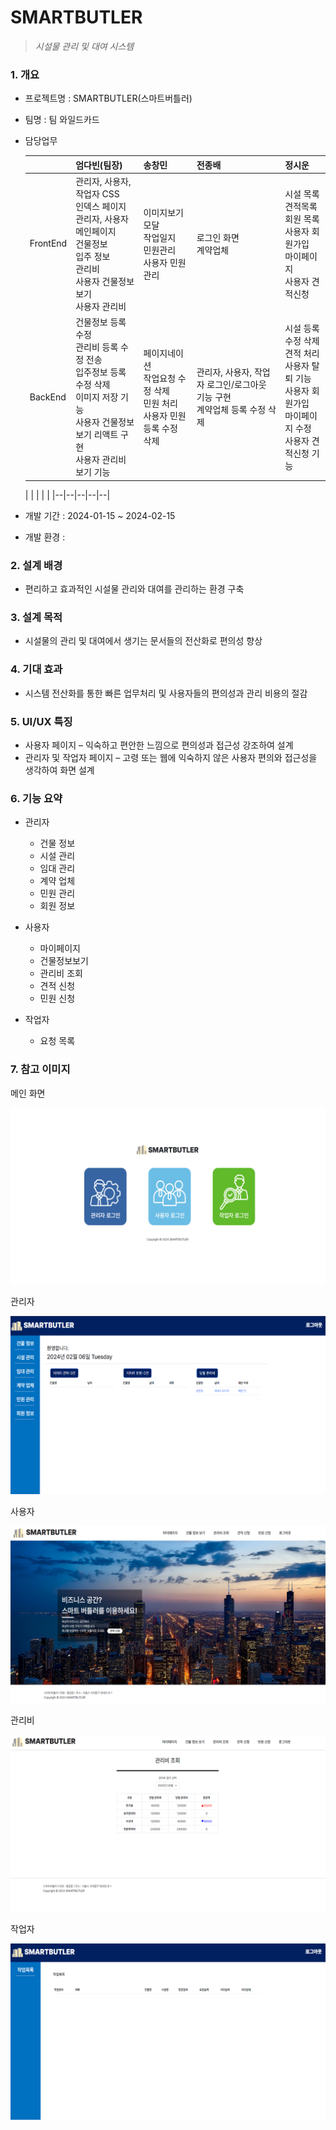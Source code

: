 
# SMARTBUTLER
>*시설물 관리 및 대여 시스템*

### 1. 개요

-  프로젝트명 : SMARTBUTLER(스마트버틀러)
-  팀명 : 팀 와일드카드
-  담당업무

      |  | 엄다빈(팀장) | 송창민 | 전종배 | 정시운 |
      | ------ | ------ | ------ | ------ | ----- |
      | FrontEnd | 관리자, 사용자, 작업자 CSS<br>인덱스 페이지<br>관리자, 사용자 메인페이지<br>건물정보<br>입주 정보<br>관리비<br>사용자 건물정보보기<br>사용자 관리비 | 이미지보기 모달<br>작업일지<br>민원관리<br>사용자 민원관리 | 로그인 화면<br>계약업체 | 시설 목록<br>견적목록<br>회원 목록<br>사용자 회원가입<br>마이페이지<br>사용자 견적신청 | 
      | BackEnd  | 건물정보 등록 수정<br>관리비 등록 수정 전송<br>입주정보 등록 수정 삭제<br>이미지 저장 기능<br>사용자 건물정보보기 리액트 구현<br>사용자 관리비 보기 기능 | 페이지네이션<br>작업요청 수정 삭제<br>민원 처리<br>사용자 민원 등록 수정 삭제 | 관리자, 사용자, 작업자 로그인/로그아웃 기능 구현<br>계약업체 등록 수정 삭제 | 시설 등록 수정 삭제<br>견적 처리<br>사용자 탈퇴 기능<br>사용자 회원가입<br>마이페이지 수정<br>사용자 견적신청 기능 |

   |  |  |  |  |
   |--|--|--|--|--|

- 개발 기간 : 2024-01-15 ~ 2024-02-15

- 개발 환경 : 

### 2. 설계 배경

- 편리하고 효과적인 시설물 관리와 대여를 관리하는 환경 구축

### 3. 설계 목적  
- 시설물의 관리 및 대여에서 생기는 문서들의 전산화로 편의성 향상

### 4. 기대 효과  
- 시스템 전산화를 통한 빠른 업무처리 및 사용자들의 편의성과 관리 비용의 절감

### 5. UI/UX 특징
- 사용자 페이지 – 익숙하고 편안한 느낌으로 편의성과 접근성 강조하여 설계
- 관리자 및 작업자 페이지 – 고령 또는 웹에 익숙하지 않은 사용자 편의와 접근성을 생각하여 화면 설계 

### 6. 기능 요약
- 관리자
  - 건물 정보
  - 시설 관리
  - 임대 관리
  - 계약 업체
  - 민원 관리
  - 회원 정보

- 사용자
  - 마이페이지
  - 건물정보보기
  - 관리비 조회
  - 견적 신청
  - 민원 신청

- 작업자
  - 요청 목록

### 7. 참고 이미지
  메인 화면

  ![alt text](img/4.png)

  관리자

  ![alt text](img/3.png)

  사용자

  ![alt text](img/1.png)

  관리비

  ![alt text](img/5.png)

  작업자

  ![alt text](img/2.png)
